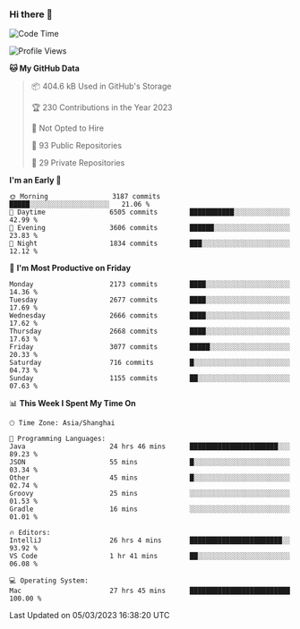 ### Hi there 👋

<!--
**qbosen/qbosen** is a ✨ _special_ ✨ repository because its `README.md` (this file) appears on your GitHub profile.

Here are some ideas to get you started:

- 🔭 I’m currently working on ...
- 🌱 I’m currently learning ...
- 👯 I’m looking to collaborate on ...
- 🤔 I’m looking for help with ...
- 💬 Ask me about ...
- 📫 How to reach me: ...
- 😄 Pronouns: ...
- ⚡ Fun fact: ...
-->

<!--START_SECTION:waka-->
![Code Time](http://img.shields.io/badge/Code%20Time-1%2C194%20hrs%2039%20mins-blue)

![Profile Views](http://img.shields.io/badge/Profile%20Views-0-blue)

**🐱 My GitHub Data** 

> 📦 404.6 kB Used in GitHub's Storage 
 > 
> 🏆 230 Contributions in the Year 2023
 > 
> 🚫 Not Opted to Hire
 > 
> 📜 93 Public Repositories 
 > 
> 🔑 29 Private Repositories 
 > 
**I'm an Early 🐤** 

```text
🌞 Morning                3187 commits        █████░░░░░░░░░░░░░░░░░░░░   21.06 % 
🌆 Daytime                6505 commits        ███████████░░░░░░░░░░░░░░   42.99 % 
🌃 Evening                3606 commits        ██████░░░░░░░░░░░░░░░░░░░   23.83 % 
🌙 Night                  1834 commits        ███░░░░░░░░░░░░░░░░░░░░░░   12.12 % 
```
📅 **I'm Most Productive on Friday** 

```text
Monday                   2173 commits        ████░░░░░░░░░░░░░░░░░░░░░   14.36 % 
Tuesday                  2677 commits        ████░░░░░░░░░░░░░░░░░░░░░   17.69 % 
Wednesday                2666 commits        ████░░░░░░░░░░░░░░░░░░░░░   17.62 % 
Thursday                 2668 commits        ████░░░░░░░░░░░░░░░░░░░░░   17.63 % 
Friday                   3077 commits        █████░░░░░░░░░░░░░░░░░░░░   20.33 % 
Saturday                 716 commits         █░░░░░░░░░░░░░░░░░░░░░░░░   04.73 % 
Sunday                   1155 commits        ██░░░░░░░░░░░░░░░░░░░░░░░   07.63 % 
```


📊 **This Week I Spent My Time On** 

```text
🕑︎ Time Zone: Asia/Shanghai

💬 Programming Languages: 
Java                     24 hrs 46 mins      ██████████████████████░░░   89.23 % 
JSON                     55 mins             █░░░░░░░░░░░░░░░░░░░░░░░░   03.34 % 
Other                    45 mins             █░░░░░░░░░░░░░░░░░░░░░░░░   02.74 % 
Groovy                   25 mins             ░░░░░░░░░░░░░░░░░░░░░░░░░   01.53 % 
Gradle                   16 mins             ░░░░░░░░░░░░░░░░░░░░░░░░░   01.01 % 

🔥 Editors: 
IntelliJ                 26 hrs 4 mins       ███████████████████████░░   93.92 % 
VS Code                  1 hr 41 mins        ██░░░░░░░░░░░░░░░░░░░░░░░   06.08 % 

💻 Operating System: 
Mac                      27 hrs 45 mins      █████████████████████████   100.00 % 
```


 Last Updated on 05/03/2023 16:38:20 UTC
<!--END_SECTION:waka-->
